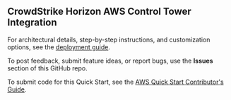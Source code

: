 
## CrowdStrike Horizon AWS Control Tower Integration

For architectural details, step-by-step instructions, and customization options, see the [deployment guide](https://xxxx).

To post feedback, submit feature ideas, or report bugs, use the **Issues** section of this GitHub repo.

To submit code for this Quick Start, see the [AWS Quick Start Contributor's Guide](https://aws-quickstart.github.io/).
